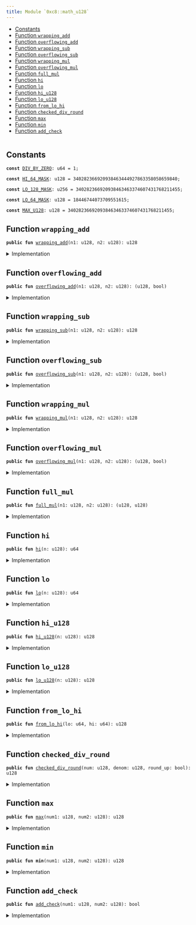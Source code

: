 ```yaml
---
title: Module `0xc8::math_u128`
---
```




-  [Constants](#@Constants_0)
-  [Function `wrapping_add`](#0xc8_math_u128_wrapping_add)
-  [Function `overflowing_add`](#0xc8_math_u128_overflowing_add)
-  [Function `wrapping_sub`](#0xc8_math_u128_wrapping_sub)
-  [Function `overflowing_sub`](#0xc8_math_u128_overflowing_sub)
-  [Function `wrapping_mul`](#0xc8_math_u128_wrapping_mul)
-  [Function `overflowing_mul`](#0xc8_math_u128_overflowing_mul)
-  [Function `full_mul`](#0xc8_math_u128_full_mul)
-  [Function `hi`](#0xc8_math_u128_hi)
-  [Function `lo`](#0xc8_math_u128_lo)
-  [Function `hi_u128`](#0xc8_math_u128_hi_u128)
-  [Function `lo_u128`](#0xc8_math_u128_lo_u128)
-  [Function `from_lo_hi`](#0xc8_math_u128_from_lo_hi)
-  [Function `checked_div_round`](#0xc8_math_u128_checked_div_round)
-  [Function `max`](#0xc8_math_u128_max)
-  [Function `min`](#0xc8_math_u128_min)
-  [Function `add_check`](#0xc8_math_u128_add_check)


<pre><code></code></pre>



<a name="@Constants_0"></a>

## Constants


<a name="0xc8_math_u128_DIV_BY_ZERO"></a>



<pre><code><b>const</b> <a href="../bfc-system/math_u128.md#0xc8_math_u128_DIV_BY_ZERO">DIV_BY_ZERO</a>: u64 = 1;
</code></pre>



<a name="0xc8_math_u128_HI_64_MASK"></a>



<pre><code><b>const</b> <a href="../bfc-system/math_u128.md#0xc8_math_u128_HI_64_MASK">HI_64_MASK</a>: u128 = 340282366920938463444927863358058659840;
</code></pre>



<a name="0xc8_math_u128_LO_128_MASK"></a>



<pre><code><b>const</b> <a href="../bfc-system/math_u128.md#0xc8_math_u128_LO_128_MASK">LO_128_MASK</a>: u256 = 340282366920938463463374607431768211455;
</code></pre>



<a name="0xc8_math_u128_LO_64_MASK"></a>



<pre><code><b>const</b> <a href="../bfc-system/math_u128.md#0xc8_math_u128_LO_64_MASK">LO_64_MASK</a>: u128 = 18446744073709551615;
</code></pre>



<a name="0xc8_math_u128_MAX_U128"></a>



<pre><code><b>const</b> <a href="../bfc-system/math_u128.md#0xc8_math_u128_MAX_U128">MAX_U128</a>: u128 = 340282366920938463463374607431768211455;
</code></pre>



<a name="0xc8_math_u128_wrapping_add"></a>

## Function `wrapping_add`



<pre><code><b>public</b> <b>fun</b> <a href="../bfc-system/math_u128.md#0xc8_math_u128_wrapping_add">wrapping_add</a>(n1: u128, n2: u128): u128
</code></pre>



<details>
<summary>Implementation</summary>


<pre><code><b>public</b> <b>fun</b> <a href="../bfc-system/math_u128.md#0xc8_math_u128_wrapping_add">wrapping_add</a>(n1: u128, n2: u128): u128 {
    <b>let</b> (sum, _) = <a href="../bfc-system/math_u128.md#0xc8_math_u128_overflowing_add">overflowing_add</a>(n1, n2);
    sum
}
</code></pre>



</details>

<a name="0xc8_math_u128_overflowing_add"></a>

## Function `overflowing_add`



<pre><code><b>public</b> <b>fun</b> <a href="../bfc-system/math_u128.md#0xc8_math_u128_overflowing_add">overflowing_add</a>(n1: u128, n2: u128): (u128, bool)
</code></pre>



<details>
<summary>Implementation</summary>


<pre><code><b>public</b> <b>fun</b> <a href="../bfc-system/math_u128.md#0xc8_math_u128_overflowing_add">overflowing_add</a>(n1: u128, n2: u128): (u128, bool) {
    <b>let</b> sum = (n1 <b>as</b> u256) + (n2 <b>as</b> u256);
    <b>if</b> (sum &gt; (<a href="../bfc-system/math_u128.md#0xc8_math_u128_MAX_U128">MAX_U128</a> <b>as</b> u256)) {
        (((sum & <a href="../bfc-system/math_u128.md#0xc8_math_u128_LO_128_MASK">LO_128_MASK</a>) <b>as</b> u128), <b>true</b>)
    } <b>else</b> {
        ((sum <b>as</b> u128), <b>false</b>)
    }
}
</code></pre>



</details>

<a name="0xc8_math_u128_wrapping_sub"></a>

## Function `wrapping_sub`



<pre><code><b>public</b> <b>fun</b> <a href="../bfc-system/math_u128.md#0xc8_math_u128_wrapping_sub">wrapping_sub</a>(n1: u128, n2: u128): u128
</code></pre>



<details>
<summary>Implementation</summary>


<pre><code><b>public</b> <b>fun</b> <a href="../bfc-system/math_u128.md#0xc8_math_u128_wrapping_sub">wrapping_sub</a>(n1: u128, n2: u128): u128 {
    <b>let</b> (result, _) = <a href="../bfc-system/math_u128.md#0xc8_math_u128_overflowing_sub">overflowing_sub</a>(n1, n2);
    result
}
</code></pre>



</details>

<a name="0xc8_math_u128_overflowing_sub"></a>

## Function `overflowing_sub`



<pre><code><b>public</b> <b>fun</b> <a href="../bfc-system/math_u128.md#0xc8_math_u128_overflowing_sub">overflowing_sub</a>(n1: u128, n2: u128): (u128, bool)
</code></pre>



<details>
<summary>Implementation</summary>


<pre><code><b>public</b> <b>fun</b> <a href="../bfc-system/math_u128.md#0xc8_math_u128_overflowing_sub">overflowing_sub</a>(n1: u128, n2: u128): (u128, bool) {
    <b>if</b> (n1 &gt;= n2) {
        ((n1 - n2), <b>false</b>)
    } <b>else</b> {
        ((<a href="../bfc-system/math_u128.md#0xc8_math_u128_MAX_U128">MAX_U128</a> - n2 + n1 + 1), <b>true</b>)
    }
}
</code></pre>



</details>

<a name="0xc8_math_u128_wrapping_mul"></a>

## Function `wrapping_mul`



<pre><code><b>public</b> <b>fun</b> <a href="../bfc-system/math_u128.md#0xc8_math_u128_wrapping_mul">wrapping_mul</a>(n1: u128, n2: u128): u128
</code></pre>



<details>
<summary>Implementation</summary>


<pre><code><b>public</b> <b>fun</b> <a href="../bfc-system/math_u128.md#0xc8_math_u128_wrapping_mul">wrapping_mul</a>(n1: u128, n2: u128): u128 {
    <b>let</b> (m, _) = <a href="../bfc-system/math_u128.md#0xc8_math_u128_overflowing_mul">overflowing_mul</a>(n1, n2);
    m
}
</code></pre>



</details>

<a name="0xc8_math_u128_overflowing_mul"></a>

## Function `overflowing_mul`



<pre><code><b>public</b> <b>fun</b> <a href="../bfc-system/math_u128.md#0xc8_math_u128_overflowing_mul">overflowing_mul</a>(n1: u128, n2: u128): (u128, bool)
</code></pre>



<details>
<summary>Implementation</summary>


<pre><code><b>public</b> <b>fun</b> <a href="../bfc-system/math_u128.md#0xc8_math_u128_overflowing_mul">overflowing_mul</a>(n1: u128, n2: u128): (u128, bool) {
    <b>let</b> (c0, c1) = <a href="../bfc-system/math_u128.md#0xc8_math_u128_full_mul">full_mul</a>(n1, n2);
    <b>if</b> (c1 &gt; 0) {
        (c0, <b>true</b>)
    } <b>else</b> {
        (c0, <b>false</b>)
    }
}
</code></pre>



</details>

<a name="0xc8_math_u128_full_mul"></a>

## Function `full_mul`



<pre><code><b>public</b> <b>fun</b> <a href="../bfc-system/math_u128.md#0xc8_math_u128_full_mul">full_mul</a>(n1: u128, n2: u128): (u128, u128)
</code></pre>



<details>
<summary>Implementation</summary>


<pre><code><b>public</b> <b>fun</b> <a href="../bfc-system/math_u128.md#0xc8_math_u128_full_mul">full_mul</a>(n1: u128, n2: u128): (u128, u128) {
    <b>let</b> hi_mask: u256 = 0xffffffffffffffffffffffffffffffff00000000000000000000000000000000;
    <b>let</b> lo_mask: u256 = 0x00000000000000000000000000000000ffffffffffffffffffffffffffffffff;
    <b>let</b> r = (n1 <b>as</b> u256) * (n2 <b>as</b> u256);
    <b>let</b> hi = (((r & hi_mask) &gt;&gt; 128) <b>as</b> u128);
    <b>let</b> lo = ((r & lo_mask) <b>as</b> u128);
    (lo, hi)
}
</code></pre>



</details>

<a name="0xc8_math_u128_hi"></a>

## Function `hi`



<pre><code><b>public</b> <b>fun</b> <a href="../bfc-system/math_u128.md#0xc8_math_u128_hi">hi</a>(n: u128): u64
</code></pre>



<details>
<summary>Implementation</summary>


<pre><code><b>public</b> <b>fun</b> <a href="../bfc-system/math_u128.md#0xc8_math_u128_hi">hi</a>(n: u128): u64 {
    (((n & <a href="../bfc-system/math_u128.md#0xc8_math_u128_HI_64_MASK">HI_64_MASK</a>) &gt;&gt; 64) <b>as</b> u64)
}
</code></pre>



</details>

<a name="0xc8_math_u128_lo"></a>

## Function `lo`



<pre><code><b>public</b> <b>fun</b> <a href="../bfc-system/math_u128.md#0xc8_math_u128_lo">lo</a>(n: u128): u64
</code></pre>



<details>
<summary>Implementation</summary>


<pre><code><b>public</b> <b>fun</b> <a href="../bfc-system/math_u128.md#0xc8_math_u128_lo">lo</a>(n: u128): u64 {
    ((n & <a href="../bfc-system/math_u128.md#0xc8_math_u128_LO_64_MASK">LO_64_MASK</a>) <b>as</b> u64)
}
</code></pre>



</details>

<a name="0xc8_math_u128_hi_u128"></a>

## Function `hi_u128`



<pre><code><b>public</b> <b>fun</b> <a href="../bfc-system/math_u128.md#0xc8_math_u128_hi_u128">hi_u128</a>(n: u128): u128
</code></pre>



<details>
<summary>Implementation</summary>


<pre><code><b>public</b> <b>fun</b> <a href="../bfc-system/math_u128.md#0xc8_math_u128_hi_u128">hi_u128</a>(n: u128): u128 {
    (n & <a href="../bfc-system/math_u128.md#0xc8_math_u128_HI_64_MASK">HI_64_MASK</a>) &gt;&gt; 64
}
</code></pre>



</details>

<a name="0xc8_math_u128_lo_u128"></a>

## Function `lo_u128`



<pre><code><b>public</b> <b>fun</b> <a href="../bfc-system/math_u128.md#0xc8_math_u128_lo_u128">lo_u128</a>(n: u128): u128
</code></pre>



<details>
<summary>Implementation</summary>


<pre><code><b>public</b> <b>fun</b> <a href="../bfc-system/math_u128.md#0xc8_math_u128_lo_u128">lo_u128</a>(n: u128): u128 {
    (n & <a href="../bfc-system/math_u128.md#0xc8_math_u128_LO_64_MASK">LO_64_MASK</a>)
}
</code></pre>



</details>

<a name="0xc8_math_u128_from_lo_hi"></a>

## Function `from_lo_hi`



<pre><code><b>public</b> <b>fun</b> <a href="../bfc-system/math_u128.md#0xc8_math_u128_from_lo_hi">from_lo_hi</a>(lo: u64, hi: u64): u128
</code></pre>



<details>
<summary>Implementation</summary>


<pre><code><b>public</b> <b>fun</b> <a href="../bfc-system/math_u128.md#0xc8_math_u128_from_lo_hi">from_lo_hi</a>(lo: u64, hi: u64): u128 {
    ((hi <b>as</b> u128) &lt;&lt; 64) + (lo <b>as</b> u128)
}
</code></pre>



</details>

<a name="0xc8_math_u128_checked_div_round"></a>

## Function `checked_div_round`



<pre><code><b>public</b> <b>fun</b> <a href="../bfc-system/math_u128.md#0xc8_math_u128_checked_div_round">checked_div_round</a>(num: u128, denom: u128, round_up: bool): u128
</code></pre>



<details>
<summary>Implementation</summary>


<pre><code><b>public</b> <b>fun</b> <a href="../bfc-system/math_u128.md#0xc8_math_u128_checked_div_round">checked_div_round</a>(num: u128, denom: u128, round_up: bool): u128 {
    <b>if</b> (denom == 0) {
        <b>abort</b> <a href="../bfc-system/math_u128.md#0xc8_math_u128_DIV_BY_ZERO">DIV_BY_ZERO</a>
    };
    <b>let</b> quotient = num / denom;
    <b>let</b> remainer = num % denom;
    <b>if</b> (round_up && (remainer &gt; 0)) {
        <b>return</b> (quotient + 1)
    };
    quotient
}
</code></pre>



</details>

<a name="0xc8_math_u128_max"></a>

## Function `max`



<pre><code><b>public</b> <b>fun</b> <a href="../bfc-system/math_u128.md#0xc8_math_u128_max">max</a>(num1: u128, num2: u128): u128
</code></pre>



<details>
<summary>Implementation</summary>


<pre><code><b>public</b> <b>fun</b> <a href="../bfc-system/math_u128.md#0xc8_math_u128_max">max</a>(num1: u128, num2: u128): u128 {
    <b>if</b> (num1 &gt; num2) {
        num1
    } <b>else</b> {
        num2
    }
}
</code></pre>



</details>

<a name="0xc8_math_u128_min"></a>

## Function `min`



<pre><code><b>public</b> <b>fun</b> <b>min</b>(num1: u128, num2: u128): u128
</code></pre>



<details>
<summary>Implementation</summary>


<pre><code><b>public</b> <b>fun</b> <b>min</b>(num1: u128, num2: u128): u128 {
    <b>if</b> (num1 &lt; num2) {
        num1
    } <b>else</b> {
        num2
    }
}
</code></pre>



</details>

<a name="0xc8_math_u128_add_check"></a>

## Function `add_check`



<pre><code><b>public</b> <b>fun</b> <a href="../bfc-system/math_u128.md#0xc8_math_u128_add_check">add_check</a>(num1: u128, num2: u128): bool
</code></pre>



<details>
<summary>Implementation</summary>


<pre><code><b>public</b> <b>fun</b> <a href="../bfc-system/math_u128.md#0xc8_math_u128_add_check">add_check</a>(num1: u128, num2: u128): bool {
    (<a href="../bfc-system/math_u128.md#0xc8_math_u128_MAX_U128">MAX_U128</a> - num1 &gt;= num2)
}
</code></pre>



</details>
